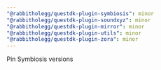 ```yaml
---
"@rabbitholegg/questdk-plugin-symbiosis": minor
"@rabbitholegg/questdk-plugin-soundxyz": minor
"@rabbitholegg/questdk-plugin-mirror": minor
"@rabbitholegg/questdk-plugin-utils": minor
"@rabbitholegg/questdk-plugin-zora": minor
---
```


Pin Symbiosis versions
